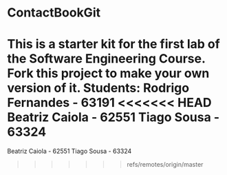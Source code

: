 # ContactBookGit
This is a starter kit for the first lab of the Software Engineering Course.
Fork this project to make your own version of it.
Students:
Rodrigo Fernandes - 63191
<<<<<<< HEAD
Beatriz Caiola - 62551
Tiago Sousa - 63324
=======
Beatriz Caiola - 62551
Tiago Sousa - 63324
>>>>>>> refs/remotes/origin/master

